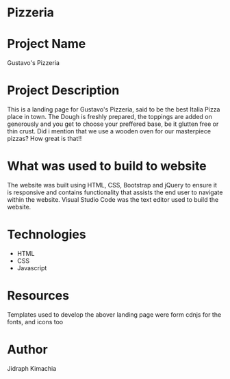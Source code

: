 # Pizzeria
# Project Name
Gustavo's Pizzeria
# Project Description
This is a landing page for Gustavo's Pizzeria, said to be the best Italia Pizza place in town. The Dough is freshly prepared, the toppings are added on generously and you get to choose your preffered base, be it glutten free or thin crust. Did i mention that we use a wooden oven for our masterpiece pizzas? How great is that!!
# What was used to build to website
The website was built using HTML, CSS, Bootstrap and jQuery to ensure it is responsive and contains functionality that assists the end user to navigate within the website.
Visual Studio Code was the text editor used to build the website.
# Technologies
* HTML
* CSS
* Javascript

# Resources 
Templates used to develop the abover landing page were form cdnjs for the fonts, and icons too

# Author
Jidraph Kimachia